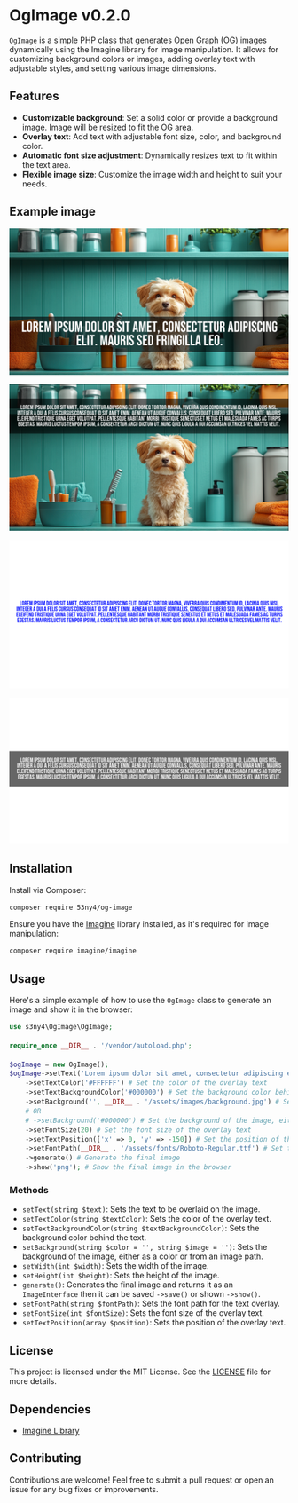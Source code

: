 # OgImage v0.2.0

`OgImage` is a simple PHP class that generates Open Graph (OG) images dynamically using the Imagine library for image manipulation. It allows for customizing background colors or images, adding overlay text with adjustable styles, and setting various image dimensions.

## Features

- **Customizable background**: Set a solid color or provide a background image. Image will be resized to fit the OG area.
- **Overlay text**: Add text with adjustable font size, color, and background color.
- **Automatic font size adjustment**: Dynamically resizes text to fit within the text area.
- **Flexible image size**: Customize the image width and height to suit your needs.


## Example image
![Example Image](docs/images/example.png)

![Example Image](docs/images/text_position.png)

![Example Image](docs/images/no_bg.png)

![Example Image](docs/images/text_bg.png)
## Installation

Install via Composer:

```bash
composer require 53ny4/og-image
```

Ensure you have the [Imagine](https://github.com/php-imagine/Imagine) library installed, as it's required for image manipulation:

```bash
composer require imagine/imagine
```

## Usage

Here's a simple example of how to use the `OgImage` class to generate an image and show it in the browser:

```php
use s3ny4\OgImage\OgImage;

require_once __DIR__ . '/vendor/autoload.php';

$ogImage = new OgImage();
$ogImage->setText('Lorem ipsum dolor sit amet, consectetur adipiscing elit. Mauris sed fringilla leo.') # Set the text to be overlaid on the image
    ->setTextColor('#FFFFFF') # Set the color of the overlay text
    ->setTextBackgroundColor('#000000') # Set the background color behind the text
    ->setBackground('', __DIR__ . '/assets/images/background.jpg') # Set the background of the image, either as a color or from an image path
    # OR
    # ->setBackground('#000000') # Set the background of the image, either as a color or from an image path
    ->setFontSize(20) # Set the font size of the overlay text
    ->setTextPosition(['x' => 0, 'y' => -150]) # Set the position of the overlay text
    ->setFontPath(__DIR__ . '/assets/fonts/Roboto-Regular.ttf') # Set the font path for the text overlay
    ->generate() # Generate the final image
    ->show('png'); # Show the final image in the browser
``` 


### Methods

- `setText(string $text)`: Sets the text to be overlaid on the image.
- `setTextColor(string $textColor)`: Sets the color of the overlay text.
- `setTextBackgroundColor(string $textBackgroundColor)`: Sets the background color behind the text.
- `setBackground(string $color = '', string $image = '')`: Sets the background of the image, either as a color or from an image path.
- `setWidth(int $width)`: Sets the width of the image.
- `setHeight(int $height)`: Sets the height of the image.
- `generate()`: Generates the final image and returns it as an `ImageInterface` then it can be saved `->save()` or shown `->show()`.
- `setFontPath(string $fontPath)`: Sets the font path for the text overlay.
- `setFontSize(int $fontSize)`: Sets the font size of the overlay text.
- `setTextPosition(array $position)`: Sets the position of the overlay text.

## License

This project is licensed under the MIT License. See the [LICENSE](https://opensource.org/license/mit) file for more details.

## Dependencies

- [Imagine Library](https://github.com/avalanche123/Imagine)

## Contributing

Contributions are welcome! Feel free to submit a pull request or open an issue for any bug fixes or improvements.